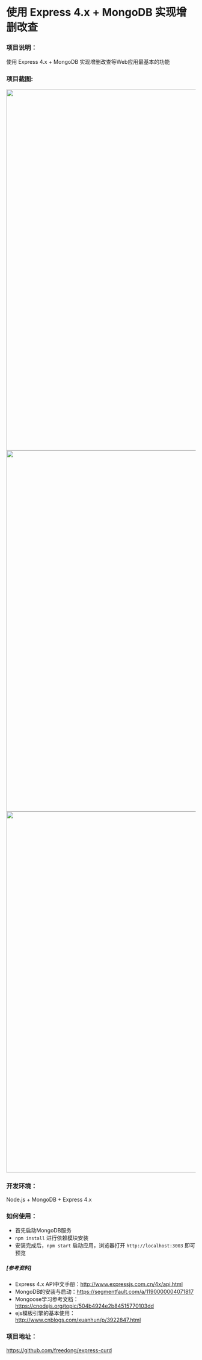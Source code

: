 # 使用 Express 4.x + MongoDB 实现增删改查
### 项目说明：
使用 Express 4.x + MongoDB 实现增删改查等Web应用最基本的功能

### 项目截图:

<img src="https://github.com/liuxuanqiang/Express_MongoDb_Demo/blob/master/screenshots/screenshots-01.jpg" width="960px">

<img src="https://github.com/liuxuanqiang/Express_MongoDb_Demo/blob/master/screenshots/screenshots-02.jpg" width="960px">

<img src="https://github.com/liuxuanqiang/Express_MongoDb_Demo/blob/master/screenshots/screenshots-03.jpg" width="960px">

### 开发环境：
Node.js + MongoDB + Express 4.x

### 如何使用：
* 首先启动MongoDB服务
* `npm install` 进行依赖模块安装
* 安装完成后，`npm start` 启动应用，浏览器打开 `http://localhost:3003` 即可预览

##### [参考资料]
* Express 4.x API中文手册：http://www.expressjs.com.cn/4x/api.html
* MongoDB的安装与启动：https://segmentfault.com/a/1190000004071817
* Mongoose学习参考文档：https://cnodejs.org/topic/504b4924e2b84515770103dd
* ejs模板引擎的基本使用：http://www.cnblogs.com/xuanhun/p/3922847.html

### 项目地址：
https://github.com/freedong/express-curd
